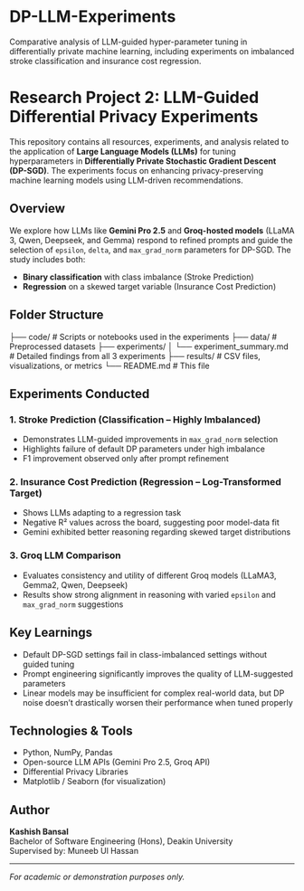 # DP-LLM-Experiments
Comparative analysis of LLM-guided hyper-parameter tuning in differentially private machine learning, including experiments on imbalanced stroke classification and insurance cost regression.

# Research Project 2: LLM-Guided Differential Privacy Experiments

This repository contains all resources, experiments, and analysis related to the application of **Large Language Models (LLMs)** for tuning hyperparameters in **Differentially Private Stochastic Gradient Descent (DP-SGD)**. The experiments focus on enhancing privacy-preserving machine learning models using LLM-driven recommendations.

## Overview

We explore how LLMs like **Gemini Pro 2.5** and **Groq-hosted models** (LLaMA 3, Qwen, Deepseek, and Gemma) respond to refined prompts and guide the selection of `epsilon`, `delta`, and `max_grad_norm` parameters for DP-SGD. The study includes both:

- **Binary classification** with class imbalance (Stroke Prediction)
- **Regression** on a skewed target variable (Insurance Cost Prediction)

## Folder Structure

├── code/ # Scripts or notebooks used in the experiments
├── data/ # Preprocessed datasets 
├── experiments/
│ └── experiment_summary.md # Detailed findings from all 3 experiments
├── results/ # CSV files, visualizations, or metrics
└── README.md # This file


## Experiments Conducted

### 1. Stroke Prediction (Classification – Highly Imbalanced)
- Demonstrates LLM-guided improvements in `max_grad_norm` selection
- Highlights failure of default DP parameters under high imbalance
- F1 improvement observed only after prompt refinement

### 2. Insurance Cost Prediction (Regression – Log-Transformed Target)
- Shows LLMs adapting to a regression task
- Negative R² values across the board, suggesting poor model-data fit
- Gemini exhibited better reasoning regarding skewed target distributions

### 3. Groq LLM Comparison
- Evaluates consistency and utility of different Groq models (LLaMA3, Gemma2, Qwen, Deepseek)
- Results show strong alignment in reasoning with varied `epsilon` and `max_grad_norm` suggestions

## Key Learnings

- Default DP-SGD settings fail in class-imbalanced settings without guided tuning
- Prompt engineering significantly improves the quality of LLM-suggested parameters
- Linear models may be insufficient for complex real-world data, but DP noise doesn’t drastically worsen their performance when tuned properly

## Technologies & Tools

- Python, NumPy, Pandas
- Open-source LLM APIs (Gemini Pro 2.5, Groq API)
- Differential Privacy Libraries
- Matplotlib / Seaborn (for visualization)

## Author

**Kashish Bansal**  
Bachelor of Software Engineering (Hons), Deakin University  
Supervised by: Muneeb Ul Hassan

---

*For academic or demonstration purposes only.*

